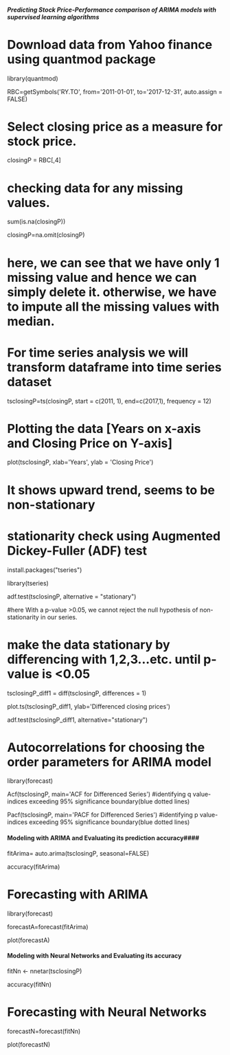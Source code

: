 #####  Predicting Stock Price-Performance comparison of ARIMA models with supervised learning algorithms   #####

# Download data from Yahoo finance using quantmod package

library(quantmod)

RBC=getSymbols('RY.TO', from='2011-01-01', to='2017-12-31', auto.assign = FALSE)


# Select closing price as a measure for stock price.  

closingP = RBC[,4]


# checking data for any missing values. 

sum(is.na(closingP))

closingP=na.omit(closingP)

# here, we can see that we have only 1 missing value and hence we can simply delete it. otherwise, we have to impute all the missing values with median.


# For time series analysis we will transform dataframe into time series dataset 

tsclosingP=ts(closingP, start = c(2011, 1), end=c(2017,1), frequency = 12)


# Plotting the data [Years on x-axis and Closing Price on Y-axis]  

plot(tsclosingP, xlab='Years', ylab = 'Closing Price')

# It shows upward trend, seems to be non-stationary


# stationarity check using Augmented Dickey-Fuller (ADF) test

install.packages("tseries")

library(tseries)

adf.test(tsclosingP, alternative = "stationary")

#here With a p-value >0.05, we cannot reject the null hypothesis of non-stationarity in our series.


# make the data stationary by differencing with 1,2,3...etc. until p-value is <0.05

tsclosingP_diff1 = diff(tsclosingP, differences = 1)

plot.ts(tsclosingP_diff1, ylab='Differenced closing prices')

adf.test(tsclosingP_diff1, alternative="stationary")


# Autocorrelations for choosing the order parameters for ARIMA model 

library(forecast)

Acf(tsclosingP, main='ACF for Differenced Series') #identifying q value-indices exceeding 95% significance boundary(blue dotted lines)

Pacf(tsclosingP, main='PACF for Differenced Series') #identifying p value-indices exceeding 95% significance boundary(blue dotted lines)


#### Modeling with ARIMA and Evaluating its prediction accuracy#### 

fitArima= auto.arima(tsclosingP, seasonal=FALSE)

accuracy(fitArima)


# Forecasting with ARIMA

library(forecast)

forecastA=forecast(fitArima)

plot(forecastA)


#### Modeling with Neural Networks  and Evaluating its accuracy #####

fitNn <- nnetar(tsclosingP)

accuracy(fitNn)


# Forecasting with Neural Networks

forecastN=forecast(fitNn)

plot(forecastN)


